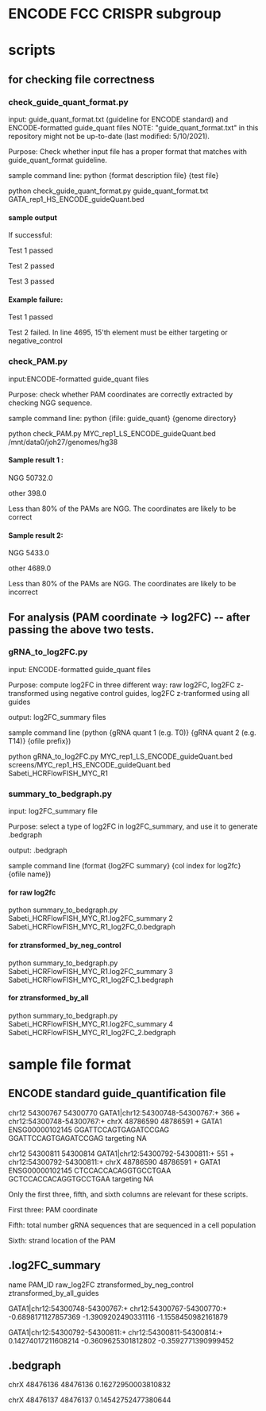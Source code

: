 # ENCODE FCC CRISPR subgroup

# scripts
## for checking file correctness
### check_guide_quant_format.py
input: guide_quant_format.txt (guideline for ENCODE standard) and ENCODE-formatted guide_quant files
NOTE: "guide_quant_format.txt" in this repository might not be up-to-date (last modified: 5/10/2021).

Purpose: Check whether input file has a proper format that matches with guide_quant_format guideline. 

sample command line:  python {format description file} {test file}

python check_guide_quant_format.py guide_quant_format.txt GATA_rep1_HS_ENCODE_guideQuant.bed
 
#### sample output

If successful: 

Test 1 passed

Test 2 passed

Test 3 passed

#### Example failure:

Test 1 passed

Test 2 failed. In line 4695, 15'th element must be either targeting or negative_control


### check_PAM.py
input:ENCODE-formatted guide_quant files

Purpose: check whether PAM coordinates are correctly extracted by checking NGG sequence. 

sample command line:  python {ifile: guide_quant} {genome directory}

python check_PAM.py  MYC_rep1_LS_ENCODE_guideQuant.bed  /mnt/data0/joh27/genomes/hg38

#### Sample result 1 : 

NGG     50732.0

other   398.0

Less than 80% of the PAMs are NGG. The coordinates are likely to be correct

#### Sample result 2: 

NGG     5433.0

other   4689.0

Less than 80% of the PAMs are NGG. The coordinates are likely to be incorrect



## For analysis (PAM coordinate -> log2FC) -- after passing the above two tests.
### gRNA_to_log2FC.py  

input: ENCODE-formatted guide_quant files

Purpose: compute log2FC in three different way: raw log2FC, log2FC z-transformed using negative control guides, log2FC z-tranformed using all guides

output: log2FC_summary files

sample command line (python  {gRNA quant 1 (e.g. T0)} {gRNA quant 2 (e.g. T14)} {ofile prefix})

python gRNA_to_log2FC.py  MYC_rep1_LS_ENCODE_guideQuant.bed  screens/MYC_rep1_HS_ENCODE_guideQuant.bed  Sabeti_HCRFlowFISH_MYC_R1


### summary_to_bedgraph.py 

input: log2FC_summary file

Purpose: select a type of log2FC in log2FC_summary, and use it to generate .bedgraph

output: .bedgraph

sample command line (format {log2FC summary} {col index for log2fc} {ofile name})
#### for raw log2fc

python summary_to_bedgraph.py  Sabeti_HCRFlowFISH_MYC_R1.log2FC_summary 2 Sabeti_HCRFlowFISH_MYC_R1_log2FC_0.bedgraph

####  for ztransformed_by_neg_control

python summary_to_bedgraph.py  Sabeti_HCRFlowFISH_MYC_R1.log2FC_summary 3 Sabeti_HCRFlowFISH_MYC_R1_log2FC_1.bedgraph

####  for ztransformed_by_all

python summary_to_bedgraph.py  Sabeti_HCRFlowFISH_MYC_R1.log2FC_summary 4 Sabeti_HCRFlowFISH_MYC_R1_log2FC_2.bedgraph



# sample file format

## ENCODE standard guide_quantification file

chr12   54300767        54300770        GATA1|chr12:54300748-54300767:+ 366     +       chr12:54300748-54300767:+       chrX    48786590        48786591        +       GATA1   ENSG00000102145 GGATTCCAGTGAGATCCGAG    GGATTCCAGTGAGATCCGAG    targeting       NA

chr12   54300811        54300814        GATA1|chr12:54300792-54300811:+ 551     +       chr12:54300792-54300811:+       chrX    48786590        48786591        +       GATA1   ENSG00000102145 CTCCACCACAGGTGCCTGAA    GCTCCACCACAGGTGCCTGAA   targeting       NA

Only the first three, fifth, and sixth columns are relevant for these scripts.

First three: PAM coordinate

Fifth: total number gRNA sequences that are sequenced in a cell population

Sixth: strand location of the PAM

## .log2FC_summary
name    PAM_ID  raw_log2FC      ztransformed_by_neg_control     ztransformed_by_all_guides

GATA1|chr12:54300748-54300767:+ chr12:54300767-54300770:+       -0.6898171127857369     -1.3909202490331116     -1.1558450982161879

GATA1|chr12:54300792-54300811:+ chr12:54300811-54300814:+       0.14274017211608214     -0.3609625301812802     -0.3592771390999452

## .bedgraph
chrX    48476136        48476136        0.16272950003810832

chrX    48476137        48476137        0.14542752477380644


